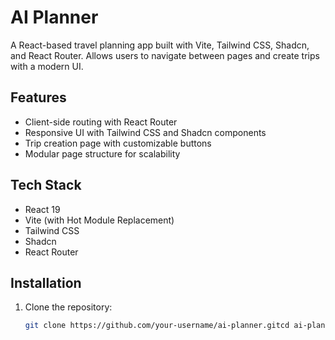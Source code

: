 # AI Planner

A React-based travel planning app built with Vite, Tailwind CSS, Shadcn, and React Router. Allows users to navigate between pages and create trips with a modern UI.

## Features
- Client-side routing with React Router
- Responsive UI with Tailwind CSS and Shadcn components
- Trip creation page with customizable buttons
- Modular page structure for scalability

## Tech Stack
- React 19
- Vite (with Hot Module Replacement)
- Tailwind CSS
- Shadcn
- React Router

## Installation
1. Clone the repository:
   ```bash
   git clone https://github.com/your-username/ai-planner.gitcd ai-planner